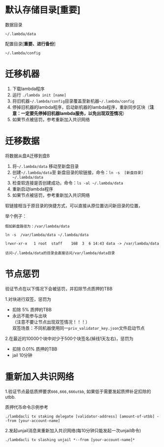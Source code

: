 # 默认存储目录[重要]
数据目录

`~/.lambda/data`

配置目录[**重要、进行备份**]

`~/.lambda/config`

# 迁移机器
1. 下载lambda程序
2. 运行 `./lambda init [name]`
3. 将旧机器`~/.lambda/config`目录覆盖至新机器`~/.lambda/config`
4. 停掉旧机器的lambda程序，启动新机器的lambda程序，重新同步区块（**注意：一定要先停掉旧机器lambda服务，以免出现双签情况**）
5. 如果节点被惩罚，参考重新加入共识网络

# 迁移数据
将数据从盘A迁移到盘B

1. 将`~/.lambda/data` 移动至新盘目录
2. 创建`~/.lambda/data`至 新盘目录的软链接，命令：`ln -s  [新盘目录]  ~/.lambda/data`
3. 检查软连接是否创建成功，命令：`ls -al ~/.lambda/data`
4. 重新启动lambda程序
5. 如果节点被惩罚，参考重新加入共识网络

软链接相当于原目录的快捷方式，可以直接从原位置访问新目录的位置，

举个例子：
``` 
假如新盘路径为：/var/lambda/data 

ln -s  /var/lambda/data ~/.lambda/data

lrwxr-xr-x   1 root  staff    16B  3  6 14:43 data -> /var/lambda/data

访问~/.lambda/data的目录会直接访问/var/lambda/data目录
```

# 节点惩罚
验证节点在以下情况下会被惩罚，并扣除节点质押的TBB

1.对块进行双签，惩罚为  
- 扣除 5% 质押的TBB  
- 永远不能参与出块  
（注意不要让节点出现双签情况！！！）  
双签场景：不同机器使用同一`priv_validator_key.json`文件启动节点  

2.在最近的10000个块中对少于500个块签名(掉线1天左右)，惩罚为  
- 扣除 0.01% 质押的TBB   
- jail 10分钟   

# 重新加入共识网络
1.验证节点最低质押要求`666,666,666utbb`,  如果低于需要发起质押补足扣除的utbb.

质押代币命令示例参考
``` 
./lambdacli tx staking delegate [validator-address] [amount-of-utbb] --from [your-account-name]
```
2.发起unjail消息来重新加入共识网络(每10分钟只能发起一次unjail命令)
```
./lambdacli tx slashing unjail *--from [your-account-name]*
```
